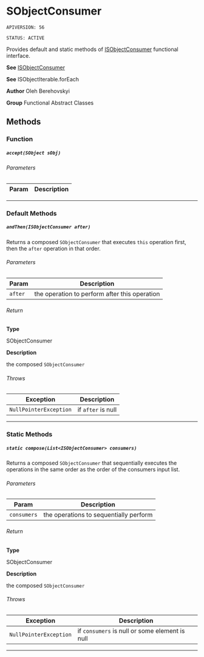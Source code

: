 # SObjectConsumer

`APIVERSION: 56`

`STATUS: ACTIVE`

Provides default and static methods of [ISObjectConsumer](/docs/Functional-Interfaces/ISObjectConsumer.md) functional interface.


**See** [ISObjectConsumer](/docs/Functional-Interfaces/ISObjectConsumer.md)


**See** ISObjectIterable.forEach


**Author** Oleh Berehovskyi


**Group** Functional Abstract Classes

## Methods
### Function
##### `accept(SObject sObj)`
###### Parameters
|Param|Description|
|---|---|

---
### Default Methods
##### `andThen(ISObjectConsumer after)`

Returns a composed `SObjectConsumer` that executes `this` operation first, then the `after` operation in that order.

###### Parameters
|Param|Description|
|---|---|
|`after`|the operation to perform after this operation|

###### Return

**Type**

SObjectConsumer

**Description**

the composed `SObjectConsumer`

###### Throws
|Exception|Description|
|---|---|
|`NullPointerException`|if `after` is null|

---
### Static Methods
##### `static compose(List<ISObjectConsumer> consumers)`

Returns a composed `SObjectConsumer` that sequentially executes the operations in the same order as the order of the consumers input list.

###### Parameters
|Param|Description|
|---|---|
|`consumers`|the operations to sequentially perform|

###### Return

**Type**

SObjectConsumer

**Description**

the composed `SObjectConsumer`

###### Throws
|Exception|Description|
|---|---|
|`NullPointerException`|if `consumers` is null or some element is null|

---
